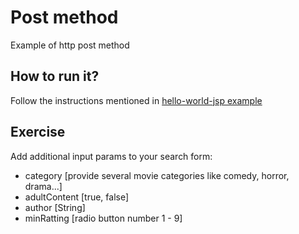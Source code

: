 # Post method
Example of http post method

## How to run it?
Follow the instructions mentioned in [hello-world-jsp example](../00_hello-world-jsp/README.md)

## Exercise
Add additional input params to your search form:
- category [provide several movie categories like comedy, horror, drama...]
- adultContent [true, false]
- author [String]
- minRatting [radio button number 1 - 9] 